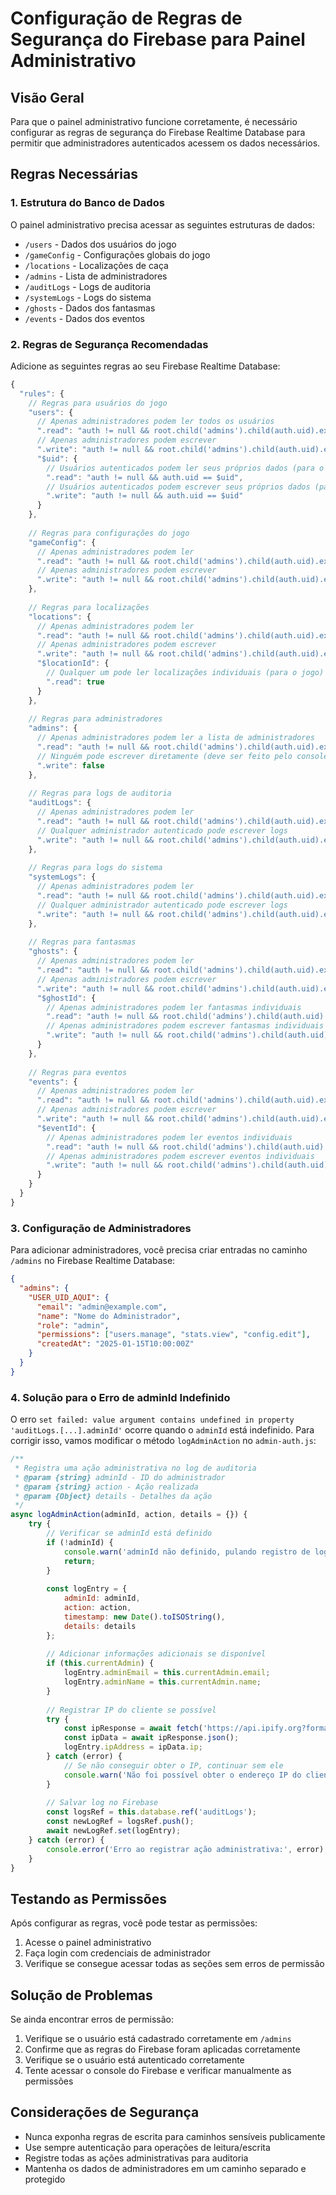 # Configuração de Regras de Segurança do Firebase para Painel Administrativo

## Visão Geral

Para que o painel administrativo funcione corretamente, é necessário configurar as regras de segurança do Firebase Realtime Database para permitir que administradores autenticados acessem os dados necessários.

## Regras Necessárias

### 1. Estrutura do Banco de Dados

O painel administrativo precisa acessar as seguintes estruturas de dados:
- `/users` - Dados dos usuários do jogo
- `/gameConfig` - Configurações globais do jogo
- `/locations` - Localizações de caça
- `/admins` - Lista de administradores
- `/auditLogs` - Logs de auditoria
- `/systemLogs` - Logs do sistema
- `/ghosts` - Dados dos fantasmas
- `/events` - Dados dos eventos

### 2. Regras de Segurança Recomendadas

Adicione as seguintes regras ao seu Firebase Realtime Database:

```javascript
{
  "rules": {
    // Regras para usuários do jogo
    "users": {
      // Apenas administradores podem ler todos os usuários
      ".read": "auth != null && root.child('admins').child(auth.uid).exists()",
      // Apenas administradores podem escrever
      ".write": "auth != null && root.child('admins').child(auth.uid).exists()",
      "$uid": {
        // Usuários autenticados podem ler seus próprios dados (para o jogo)
        ".read": "auth != null && auth.uid == $uid",
        // Usuários autenticados podem escrever seus próprios dados (para o jogo)
        ".write": "auth != null && auth.uid == $uid"
      }
    },
    
    // Regras para configurações do jogo
    "gameConfig": {
      // Apenas administradores podem ler
      ".read": "auth != null && root.child('admins').child(auth.uid).exists()",
      // Apenas administradores podem escrever
      ".write": "auth != null && root.child('admins').child(auth.uid).exists()"
    },
    
    // Regras para localizações
    "locations": {
      // Apenas administradores podem ler
      ".read": "auth != null && root.child('admins').child(auth.uid).exists()",
      // Apenas administradores podem escrever
      ".write": "auth != null && root.child('admins').child(auth.uid).exists()",
      "$locationId": {
        // Qualquer um pode ler localizações individuais (para o jogo)
        ".read": true
      }
    },
    
    // Regras para administradores
    "admins": {
      // Apenas administradores podem ler a lista de administradores
      ".read": "auth != null && root.child('admins').child(auth.uid).exists()",
      // Ninguém pode escrever diretamente (deve ser feito pelo console do Firebase)
      ".write": false
    },
    
    // Regras para logs de auditoria
    "auditLogs": {
      // Apenas administradores podem ler
      ".read": "auth != null && root.child('admins').child(auth.uid).exists()",
      // Qualquer administrador autenticado pode escrever logs
      ".write": "auth != null && root.child('admins').child(auth.uid).exists()"
    },
    
    // Regras para logs do sistema
    "systemLogs": {
      // Apenas administradores podem ler
      ".read": "auth != null && root.child('admins').child(auth.uid).exists()",
      // Qualquer administrador autenticado pode escrever logs
      ".write": "auth != null && root.child('admins').child(auth.uid).exists()"
    },
    
    // Regras para fantasmas
    "ghosts": {
      // Apenas administradores podem ler
      ".read": "auth != null && root.child('admins').child(auth.uid).exists()",
      // Apenas administradores podem escrever
      ".write": "auth != null && root.child('admins').child(auth.uid).exists()",
      "$ghostId": {
        // Apenas administradores podem ler fantasmas individuais
        ".read": "auth != null && root.child('admins').child(auth.uid).exists()",
        // Apenas administradores podem escrever fantasmas individuais
        ".write": "auth != null && root.child('admins').child(auth.uid).exists()"
      }
    },
    
    // Regras para eventos
    "events": {
      // Apenas administradores podem ler
      ".read": "auth != null && root.child('admins').child(auth.uid).exists()",
      // Apenas administradores podem escrever
      ".write": "auth != null && root.child('admins').child(auth.uid).exists()",
      "$eventId": {
        // Apenas administradores podem ler eventos individuais
        ".read": "auth != null && root.child('admins').child(auth.uid).exists()",
        // Apenas administradores podem escrever eventos individuais
        ".write": "auth != null && root.child('admins').child(auth.uid).exists()"
      }
    }
  }
}
```

### 3. Configuração de Administradores

Para adicionar administradores, você precisa criar entradas no caminho `/admins` no Firebase Realtime Database:

```json
{
  "admins": {
    "USER_UID_AQUI": {
      "email": "admin@example.com",
      "name": "Nome do Administrador",
      "role": "admin",
      "permissions": ["users.manage", "stats.view", "config.edit"],
      "createdAt": "2025-01-15T10:00:00Z"
    }
  }
}
```

### 4. Solução para o Erro de adminId Indefinido

O erro `set failed: value argument contains undefined in property 'auditLogs.[...].adminId'` ocorre quando o `adminId` está indefinido. Para corrigir isso, vamos modificar o método `logAdminAction` no `admin-auth.js`:

```javascript
/**
 * Registra uma ação administrativa no log de auditoria
 * @param {string} adminId - ID do administrador
 * @param {string} action - Ação realizada
 * @param {Object} details - Detalhes da ação
 */
async logAdminAction(adminId, action, details = {}) {
    try {
        // Verificar se adminId está definido
        if (!adminId) {
            console.warn('adminId não definido, pulando registro de log');
            return;
        }
        
        const logEntry = {
            adminId: adminId,
            action: action,
            timestamp: new Date().toISOString(),
            details: details
        };
        
        // Adicionar informações adicionais se disponível
        if (this.currentAdmin) {
            logEntry.adminEmail = this.currentAdmin.email;
            logEntry.adminName = this.currentAdmin.name;
        }
        
        // Registrar IP do cliente se possível
        try {
            const ipResponse = await fetch('https://api.ipify.org?format=json');
            const ipData = await ipResponse.json();
            logEntry.ipAddress = ipData.ip;
        } catch (error) {
            // Se não conseguir obter o IP, continuar sem ele
            console.warn('Não foi possível obter o endereço IP do cliente:', error);
        }
        
        // Salvar log no Firebase
        const logsRef = this.database.ref('auditLogs');
        const newLogRef = logsRef.push();
        await newLogRef.set(logEntry);
    } catch (error) {
        console.error('Erro ao registrar ação administrativa:', error);
    }
}
```

## Testando as Permissões

Após configurar as regras, você pode testar as permissões:

1. Acesse o painel administrativo
2. Faça login com credenciais de administrador
3. Verifique se consegue acessar todas as seções sem erros de permissão

## Solução de Problemas

Se ainda encontrar erros de permissão:

1. Verifique se o usuário está cadastrado corretamente em `/admins`
2. Confirme que as regras do Firebase foram aplicadas corretamente
3. Verifique se o usuário está autenticado corretamente
4. Tente acessar o console do Firebase e verificar manualmente as permissões

## Considerações de Segurança

- Nunca exponha regras de escrita para caminhos sensíveis publicamente
- Use sempre autenticação para operações de leitura/escrita
- Registre todas as ações administrativas para auditoria
- Mantenha os dados de administradores em um caminho separado e protegido